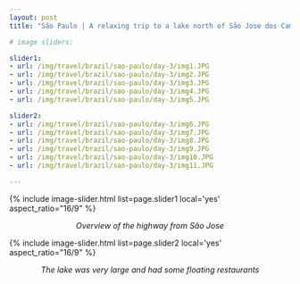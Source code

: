 ```yaml
---
layout: post
title: "São Paulo | A relaxing trip to a lake north of São Jose dos Campos"

# image sliders:

slider1:
- url: /img/travel/brazil/sao-paulo/day-3/img1.JPG
- url: /img/travel/brazil/sao-paulo/day-3/img2.JPG
- url: /img/travel/brazil/sao-paulo/day-3/img3.JPG
- url: /img/travel/brazil/sao-paulo/day-3/img4.JPG
- url: /img/travel/brazil/sao-paulo/day-3/img5.JPG

slider2:
- url: /img/travel/brazil/sao-paulo/day-3/img6.JPG
- url: /img/travel/brazil/sao-paulo/day-3/img7.JPG
- url: /img/travel/brazil/sao-paulo/day-3/img8.JPG
- url: /img/travel/brazil/sao-paulo/day-3/img9.JPG
- url: /img/travel/brazil/sao-paulo/day-3/img10.JPG
- url: /img/travel/brazil/sao-paulo/day-3/img11.JPG

---
```


{% include image-slider.html list=page.slider1 local='yes' aspect_ratio="16/9" %}
<p align="center"><i>Overview of the highway from São Jose</i></p>

{% include image-slider.html list=page.slider2 local='yes' aspect_ratio="16/9" %}
<p align="center"><i>The lake was very large and had some floating restaurants</i></p>

